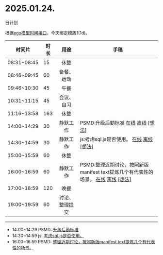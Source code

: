 # 2025.01.24.
日计划

根据[ego模型时间接口](https://gitee.com/hyg/blog/blob/master/timeflow.md)，今天绑定模版1(1d)。

| 时间片 | 时长 | 用途 | 手稿 |
| --- | --- | :---: | --- |
| 08:31~08:45 | 15 | 休整 |  |
| 08:46~09:45 | 60 | 备餐、运动 |  |
| 09:46~10:30 | 45 | 午餐 |  |
| 10:31~11:15 | 45 | 会议、自习 |  |
| 11:16~13:58 | 163 | 休整 |  |
| 14:00~14:29 | 30 | 静默工作 | PSMD:升级后勤标准 [在线](http://simp.ly/p/8t3vlk) [离线](../../draft/2025/20250124140000.md) <a href="mailto:huangyg@mars22.com?subject=关于2025.01.24.[PSMD:升级后勤标准]任务&body=日期: 20250124%0D%0A序号: 5%0D%0A手稿:../../draft/2025/20250124140000.md%0D%0A---请勿修改邮件主题及以上内容 从下一行开始写您的想法---%0D%0A">[想法]</a> |
| 14:30~14:59 | 30 | 静默工作 | js:考虑sql.js是否使用。 [在线](http://simp.ly/p/5k9gJy) [离线](../../draft/2025/20250124143000.md) <a href="mailto:huangyg@mars22.com?subject=关于2025.01.24.[js:考虑sql.js是否使用。]任务&body=日期: 20250124%0D%0A序号: 6%0D%0A手稿:../../draft/2025/20250124143000.md%0D%0A---请勿修改邮件主题及以上内容 从下一行开始写您的想法---%0D%0A">[想法]</a> |
| 15:00~15:59 | 60 | 休整 |  |
| 16:00~16:59 | 60 | 静默工作 | PSMD:整理近期讨论，按照新版manifest text提炼几个有代表性的场景。 [在线](http://simp.ly/p/4QDThK) [离线](../../draft/2025/20250124160000.md) <a href="mailto:huangyg@mars22.com?subject=关于2025.01.24.[PSMD:整理近期讨论，按照新版manifest text提炼几个有代表性的场景。]任务&body=日期: 20250124%0D%0A序号: 8%0D%0A手稿:../../draft/2025/20250124160000.md%0D%0A---请勿修改邮件主题及以上内容 从下一行开始写您的想法---%0D%0A">[想法]</a> |
| 17:00~18:59 | 120 | 晚餐 |  |
| 19:00~19:59 | 60 | 讨论、整理提交 |  |

---

- 14:00~14:29	PSMD: [升级后勤标准](../../draft/2025/20250124.01.md)
- 14:30~14:59	js: [考虑sql.js是否使用。](../../draft/2025/20250124.02.md)
- 16:00~16:59	PSMD: [整理近期讨论，按照新版manifest text提炼几个有代表性的场景。](../../draft/2025/20250124.03.md)
